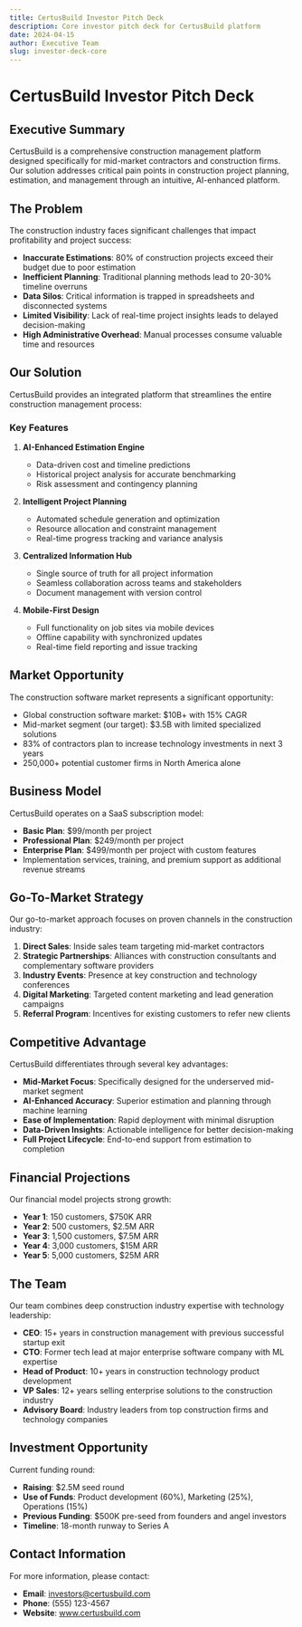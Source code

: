 ```yaml
---
title: CertusBuild Investor Pitch Deck
description: Core investor pitch deck for CertusBuild platform
date: 2024-04-15
author: Executive Team
slug: investor-deck-core
---
```


# CertusBuild Investor Pitch Deck

## Executive Summary

CertusBuild is a comprehensive construction management platform designed specifically for mid-market contractors and construction firms. Our solution addresses critical pain points in construction project planning, estimation, and management through an intuitive, AI-enhanced platform.

## The Problem

The construction industry faces significant challenges that impact profitability and project success:

- **Inaccurate Estimations**: 80% of construction projects exceed their budget due to poor estimation
- **Inefficient Planning**: Traditional planning methods lead to 20-30% timeline overruns
- **Data Silos**: Critical information is trapped in spreadsheets and disconnected systems
- **Limited Visibility**: Lack of real-time project insights leads to delayed decision-making
- **High Administrative Overhead**: Manual processes consume valuable time and resources

## Our Solution

CertusBuild provides an integrated platform that streamlines the entire construction management process:

### Key Features

1. **AI-Enhanced Estimation Engine**
   - Data-driven cost and timeline predictions
   - Historical project analysis for accurate benchmarking
   - Risk assessment and contingency planning

2. **Intelligent Project Planning**
   - Automated schedule generation and optimization
   - Resource allocation and constraint management
   - Real-time progress tracking and variance analysis

3. **Centralized Information Hub**
   - Single source of truth for all project information
   - Seamless collaboration across teams and stakeholders
   - Document management with version control

4. **Mobile-First Design**
   - Full functionality on job sites via mobile devices
   - Offline capability with synchronized updates
   - Real-time field reporting and issue tracking

## Market Opportunity

The construction software market represents a significant opportunity:

- Global construction software market: $10B+ with 15% CAGR
- Mid-market segment (our target): $3.5B with limited specialized solutions
- 83% of contractors plan to increase technology investments in next 3 years
- 250,000+ potential customer firms in North America alone

## Business Model

CertusBuild operates on a SaaS subscription model:

- **Basic Plan**: $99/month per project
- **Professional Plan**: $249/month per project
- **Enterprise Plan**: $499/month per project with custom features
- Implementation services, training, and premium support as additional revenue streams

## Go-To-Market Strategy

Our go-to-market approach focuses on proven channels in the construction industry:

1. **Direct Sales**: Inside sales team targeting mid-market contractors
2. **Strategic Partnerships**: Alliances with construction consultants and complementary software providers
3. **Industry Events**: Presence at key construction and technology conferences
4. **Digital Marketing**: Targeted content marketing and lead generation campaigns
5. **Referral Program**: Incentives for existing customers to refer new clients

## Competitive Advantage

CertusBuild differentiates through several key advantages:

- **Mid-Market Focus**: Specifically designed for the underserved mid-market segment
- **AI-Enhanced Accuracy**: Superior estimation and planning through machine learning
- **Ease of Implementation**: Rapid deployment with minimal disruption
- **Data-Driven Insights**: Actionable intelligence for better decision-making
- **Full Project Lifecycle**: End-to-end support from estimation to completion

## Financial Projections

Our financial model projects strong growth:

- **Year 1**: 150 customers, $750K ARR
- **Year 2**: 500 customers, $2.5M ARR
- **Year 3**: 1,500 customers, $7.5M ARR
- **Year 4**: 3,000 customers, $15M ARR
- **Year 5**: 5,000 customers, $25M ARR

## The Team

Our team combines deep construction industry expertise with technology leadership:

- **CEO**: 15+ years in construction management with previous successful startup exit
- **CTO**: Former tech lead at major enterprise software company with ML expertise
- **Head of Product**: 10+ years in construction technology product development
- **VP Sales**: 12+ years selling enterprise solutions to the construction industry
- **Advisory Board**: Industry leaders from top construction firms and technology companies

## Investment Opportunity

Current funding round:

- **Raising**: $2.5M seed round
- **Use of Funds**: Product development (60%), Marketing (25%), Operations (15%)
- **Previous Funding**: $500K pre-seed from founders and angel investors
- **Timeline**: 18-month runway to Series A

## Contact Information

For more information, please contact:

- **Email**: investors@certusbuild.com
- **Phone**: (555) 123-4567
- **Website**: www.certusbuild.com